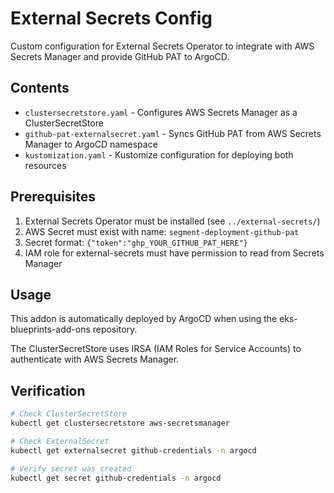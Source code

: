 # External Secrets Config

Custom configuration for External Secrets Operator to integrate with AWS Secrets Manager and provide GitHub PAT to ArgoCD.

## Contents

- `clustersecretstore.yaml` - Configures AWS Secrets Manager as a ClusterSecretStore
- `github-pat-externalsecret.yaml` - Syncs GitHub PAT from AWS Secrets Manager to ArgoCD namespace
- `kustomization.yaml` - Kustomize configuration for deploying both resources

## Prerequisites

1. External Secrets Operator must be installed (see `../external-secrets/`)
2. AWS Secret must exist with name: `segment-deployment-github-pat`
3. Secret format: `{"token":"ghp_YOUR_GITHUB_PAT_HERE"}`
4. IAM role for external-secrets must have permission to read from Secrets Manager

## Usage

This addon is automatically deployed by ArgoCD when using the eks-blueprints-add-ons repository.

The ClusterSecretStore uses IRSA (IAM Roles for Service Accounts) to authenticate with AWS Secrets Manager.

## Verification

```bash
# Check ClusterSecretStore
kubectl get clustersecretstore aws-secretsmanager

# Check ExternalSecret
kubectl get externalsecret github-credentials -n argocd

# Verify secret was created
kubectl get secret github-credentials -n argocd
```

